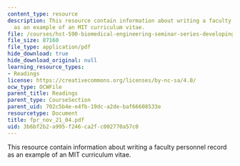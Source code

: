 ```yaml
---
content_type: resource
description: This resource contain information about writing a faculty personnel record
  as an example of an MIT curriculum vitae.
file: /courses/hst-590-biomedical-engineering-seminar-series-developing-professional-skills-fall-2006/3b6bf2b2a995f246ca2fc002770a57c0_fpr_nov_21_04.pdf
file_size: 87160
file_type: application/pdf
hide_download: true
hide_download_original: null
learning_resource_types:
- Readings
license: https://creativecommons.org/licenses/by-nc-sa/4.0/
ocw_type: OCWFile
parent_title: Readings
parent_type: CourseSection
parent_uid: 702c5b4e-e4fb-19dc-a2de-baf66608533e
resourcetype: Document
title: fpr_nov_21_04.pdf
uid: 3b6bf2b2-a995-f246-ca2f-c002770a57c0
---
```

This resource contain information about writing a faculty personnel record as an example of an MIT curriculum vitae.